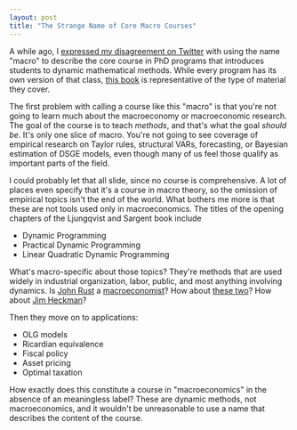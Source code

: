 ```yaml
---
layout: post
title: "The Strange Name of Core Macro Courses"
---
```


A while ago, I [expressed my disagreement on Twitter](https://twitter.com/LanceBachmeier/status/1202301742534266882) with using the name "macro" to describe the core course in PhD programs that introduces students to dynamic mathematical methods. While every program has its own version of that class, [this book](https://mitpress.mit.edu/books/recursive-macroeconomic-theory-fourth-edition) is representative of the type of material they cover.

The first problem with calling a course like this "macro" is that you're not going to learn much about the macroeconomy or macroeconomic research. The goal of the course is to teach *methods*, and that's what the goal *should be*. It's only one slice of macro. You're not going to see coverage of empirical research on Taylor rules, structural VARs, forecasting, or Bayesian estimation of DSGE models, even though many of us feel those qualify as important parts of the field.

I could probably let that all slide, since no course is comprehensive. A lot of places even specify that it's a course in macro theory, so the omission of empirical topics isn't the end of the world. What bothers me more is that these are not tools used only in macroeconomics. The titles of the opening chapters of the Ljungqvist and Sargent book include

- Dynamic Programming
- Practical Dynamic Programming
- Linear Quadratic Dynamic Programming

What's macro-specific about those topics? They're methods that are used widely in industrial organization, labor, public, and most anything involving dynamics. Is [John Rust](https://editorialexpress.com/jrust/research/papers/dp.pdf) a [macroeconomist](https://editorialexpress.com/jrust/sdp/ndp.pdf)? How about [these two](http://athena.sas.upenn.edu/petra/bergen/toddwolpinannrevpaper.pdf)? How about [Jim Heckman](https://heckmanequation.org/assets/2017/01/NBER20study20May202013.pdf)?

Then they move on to applications:

- OLG models
- Ricardian equivalence
- Fiscal policy
- Asset pricing
- Optimal taxation

How exactly does this constitute a course in "macroeconomics" in the absence of an meaningless label? These are dynamic methods, not macroeconomics, and it wouldn't be unreasonable to use a name that describes the content of the course.